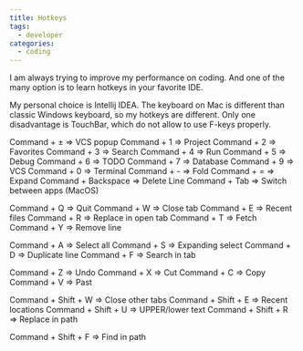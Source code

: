 ```yaml
---
title: Hotkeys
tags: 
  - developer
categories:
  - coding      
---
```

I am always trying to improve my performance on coding. And one of the many option is to learn hotkeys in your favorite IDE. 

My personal choice is Intellij IDEA.
The keyboard on Mac is different than classic Windows keyboard, so my hotkeys are different.
Only one disadvantage is TouchBar, which do not allow to use F-keys properly. 

Command + ± => VCS popup
Command + 1 => Project
Command + 2 => Favorites
Command + 3 => Search
Command + 4 => Run
Command + 5 => Debug
Command + 6 => TODO
Command + 7 => Database
Command + 9 => VCS
Command + 0 => Terminal
Command + - => Fold
Command + = => Expand
Command + Backspace => Delete Line
Command + Tab => Switch between apps (MacOS)

Command + Q => Quit
Command + W => Close tab
Command + E => Recent files
Command + R => Replace in open tab
Command + T => Fetch
Command + Y => Remove line

Command + A => Select all
Command + S => Expanding select
Command + D => Duplicate line
Command + F => Search in tab

Command + Z => Undo
Command + X => Cut
Command + C => Copy
Command + V => Past

Command + Shift + W => Close other tabs
Command + Shift + E => Recent locations
Command + Shift + U => UPPER/lower text
Command + Shift + R => Replace in path

Command + Shift + F => Find in path
